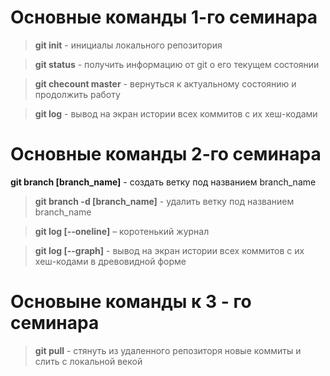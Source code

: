 # Основные команды 1-го семинара

> **git init** - инициалы локального репозитория

> **git status** - получить информацию от git о его текущем состоянии

> **git checount master** - вернуться к актуальному состоянию и продолжить работу

> **git log** - вывод на экран истории всех коммитов с их хеш-кодами

# Основные команды 2-го семинара

**git branch [branch_name]** - создать ветку под названием branch_name
> **git branch -d [branch_name]** - удалить ветку под названием branch_name

>**git log [--oneline]** – коротенький журнал

>**git log [--graph]** - вывод на экран истории всех коммитов с их хеш-кодами в древовидной форме

# Основыне команды к 3 - го семинара

> **git pull** - стянуть из удаленного репозиторя новые коммиты и слить с локальной векой
